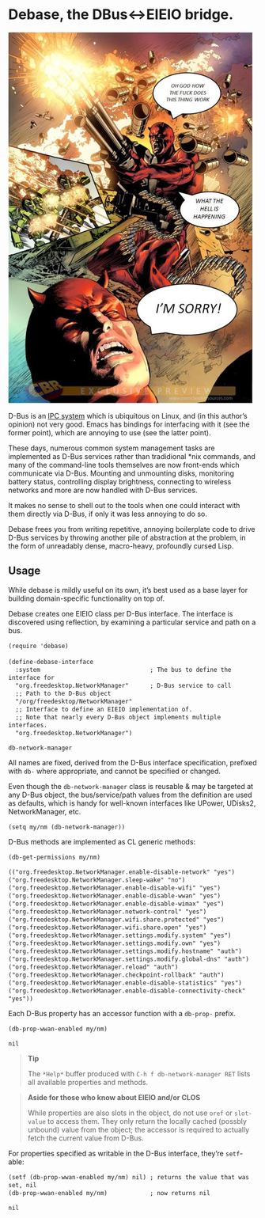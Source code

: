 # Debase, the DBus<->EIEIO bridge.

![img](sorry.jpg)

D-Bus is an [IPC system](https://en.wikipedia.org/wiki/Inter-process_communication) which is ubiquitous on Linux, and (in this author’s opinion) not very good. Emacs has bindings for interfacing with it (see the former point), which are annoying to use (see the latter point).

These days, numerous common system management tasks are implemented as D-Bus services rather than tradidional \*nix commands, and many of the command-line tools themselves are now front-ends which communicate via D-Bus. Mounting and unmounting disks, monitoring battery status, controlling display brightness, connecting to wireless networks and more are now handled with D-Bus services.

It makes no sense to shell out to the tools when one could interact with them directly via D-Bus, if only it was less annoying to do so.

Debase frees you from writing repetitive, annoying boilerplate code to drive D-Bus services by throwing another pile of abstraction at the problem, in the form of unreadably dense, macro-heavy, profoundly cursed Lisp.


## Usage

While debase is mildly useful on its own, it’s best used as a base layer for building domain-specific functionality on top of.

Debase creates one EIEIO class per D-Bus interface. The interface is discovered using reflection, by examining a particular service and path on a bus.

```emacs-lisp
(require 'debase)

(define-debase-interface
  :system                               ; The bus to define the interface for
  "org.freedesktop.NetworkManager"      ; D-Bus service to call
  ;; Path to the D-Bus object
  "/org/freedesktop/NetworkManager"
  ;; Interface to define an EIEIO implementation of.
  ;; Note that nearly every D-Bus object implements multiple interfaces.
  "org.freedesktop.NetworkManager")
```

    db-network-manager

All names are fixed, derived from the D-Bus interface specification, prefixed with `db-` where appropriate, and cannot be specified or changed.

Even though the `db-network-manager` class is reusable & may be targeted at any D-Bus object, the bus/service/path values from the definition are used as defaults, which is handy for well-known interfaces like UPower, UDisks2, NetworkManager, etc.

```emacs-lisp
(setq my/nm (db-network-manager))
```

D-Bus methods are implemented as CL generic methods:

```emacs-lisp
(db-get-permissions my/nm)
```

    (("org.freedesktop.NetworkManager.enable-disable-network" "yes") ("org.freedesktop.NetworkManager.sleep-wake" "no") ("org.freedesktop.NetworkManager.enable-disable-wifi" "yes") ("org.freedesktop.NetworkManager.enable-disable-wwan" "yes") ("org.freedesktop.NetworkManager.enable-disable-wimax" "yes") ("org.freedesktop.NetworkManager.network-control" "yes") ("org.freedesktop.NetworkManager.wifi.share.protected" "yes") ("org.freedesktop.NetworkManager.wifi.share.open" "yes") ("org.freedesktop.NetworkManager.settings.modify.system" "yes") ("org.freedesktop.NetworkManager.settings.modify.own" "yes") ("org.freedesktop.NetworkManager.settings.modify.hostname" "auth") ("org.freedesktop.NetworkManager.settings.modify.global-dns" "auth") ("org.freedesktop.NetworkManager.reload" "auth") ("org.freedesktop.NetworkManager.checkpoint-rollback" "auth") ("org.freedesktop.NetworkManager.enable-disable-statistics" "yes") ("org.freedesktop.NetworkManager.enable-disable-connectivity-check" "yes"))

Each D-Bus property has an accessor function with a `db-prop-` prefix.

```emacs-lisp
(db-prop-wwan-enabled my/nm)
```

    nil

> **Tip**
> 
> The `*Help*` buffer produced with `C-h f db-network-manager RET` lists all available properties and methods.

> **Aside for those who know about EIEIO and/or CLOS**
> 
> While properties are also slots in the object, do not use `oref` or `slot-value` to access them. They only return the locally cached (possbly unbound) value from the object; the accessor is required to actually fetch the current value from D-Bus.

For properties specified as writable in the D-Bus interface, they’re `setf`-able:

```emacs-lisp
(setf (db-prop-wwan-enabled my/nm) nil) ; returns the value that was set, nil
(db-prop-wwan-enabled my/nm)            ; now returns nil
```

    nil